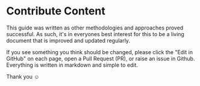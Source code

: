 # Contribute Content

This guide was written as other methodologies and approaches proved successful. As such, it's in everyones best interest for this to be a living document that is improved and updated regularly.

If you see something you think should be changed, please click the "Edit in GitHub" on each page, open a Pull Request (PR), or raise an issue in Github. Everything is written in markdown and simple to edit.

Thank you :relaxed:
